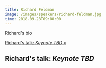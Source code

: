 ```yaml
---
title: Richard Feldman
image: /images/speakers/richard-feldman.jpg
time: 2018-09-28T09:00:00
---
```


Richard's bio

[Richard's talk: *Keynote TBD* &raquo;](directive:more)

## Richard's talk: *Keynote TBD*
